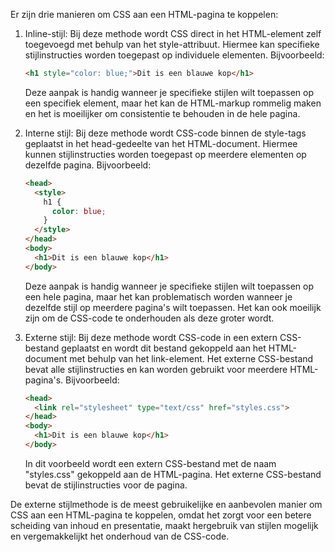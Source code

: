 Er zijn drie manieren om CSS aan een HTML-pagina te koppelen:

1. Inline-stijl: Bij deze methode wordt CSS direct in het HTML-element zelf toegevoegd met behulp van het style-attribuut. Hiermee kan specifieke stijlinstructies worden toegepast op individuele elementen. Bijvoorbeeld:
   ```html
   <h1 style="color: blue;">Dit is een blauwe kop</h1>
   ```
   Deze aanpak is handig wanneer je specifieke stijlen wilt toepassen op een specifiek element, maar het kan de HTML-markup rommelig maken en het is moeilijker om consistentie te behouden in de hele pagina.

2. Interne stijl: Bij deze methode wordt CSS-code binnen de style-tags geplaatst in het head-gedeelte van het HTML-document. Hiermee kunnen stijlinstructies worden toegepast op meerdere elementen op dezelfde pagina. Bijvoorbeeld:
   ```html
   <head>
     <style>
       h1 {
         color: blue;
       }
     </style>
   </head>
   <body>
     <h1>Dit is een blauwe kop</h1>
   </body>
   ```
   Deze aanpak is handig wanneer je specifieke stijlen wilt toepassen op een hele pagina, maar het kan problematisch worden wanneer je dezelfde stijl op meerdere pagina's wilt toepassen. Het kan ook moeilijk zijn om de CSS-code te onderhouden als deze groter wordt.

3. Externe stijl: Bij deze methode wordt CSS-code in een extern CSS-bestand geplaatst en wordt dit bestand gekoppeld aan het HTML-document met behulp van het link-element. Het externe CSS-bestand bevat alle stijlinstructies en kan worden gebruikt voor meerdere HTML-pagina's. Bijvoorbeeld:
   ```html
   <head>
     <link rel="stylesheet" type="text/css" href="styles.css">
   </head>
   <body>
     <h1>Dit is een blauwe kop</h1>
   </body>
   ```
   In dit voorbeeld wordt een extern CSS-bestand met de naam "styles.css" gekoppeld aan de HTML-pagina. Het externe CSS-bestand bevat de stijlinstructies voor de pagina.

De externe stijlmethode is de meest gebruikelijke en aanbevolen manier om CSS aan een HTML-pagina te koppelen, omdat het zorgt voor een betere scheiding van inhoud en presentatie, maakt hergebruik van stijlen mogelijk en vergemakkelijkt het onderhoud van de CSS-code.
